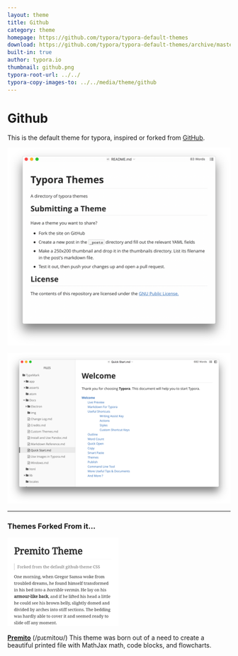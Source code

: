 ```yaml
---
layout: theme
title: Github
category: theme
homepage: https://github.com/typora/typora-default-themes
download: https://github.com/typora/typora-default-themes/archive/master.zip
built-in: true
author: typora.io
thumbnail: github.png
typora-root-url: ../../
typora-copy-images-to: ../../media/theme/github
---
```


# Github

This is the default theme for typora, inspired or forked from [GitHub](http://github.com).

![Snip20170320_1](/media/theme/github/Snip20170320_1.png)

![Snip20170803_3](/media/theme/github/Snip20170803_3.png)

---

### Themes Forked From it...
![](/media/thumbnails/premito.png)

[**Premito**](/fork/Premito/) (/pɹɛmitoʊ/) This theme was born out of a need to create a beautiful printed file with MathJax math, code blocks, and flowcharts.
